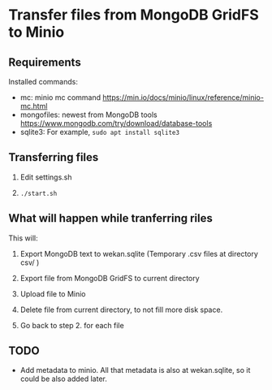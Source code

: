 # Transfer files from MongoDB GridFS to Minio

## Requirements

Installed commands:

- mc: minio mc command https://min.io/docs/minio/linux/reference/minio-mc.html
- mongofiles: newest from MongoDB tools https://www.mongodb.com/try/download/database-tools
- sqlite3: For example, `sudo apt install sqlite3`

## Transferring files

1. Edit settings.sh

2. `./start.sh`

## What will happen while tranferring riles

This will:

1. Export MongoDB text to wekan.sqlite (Temporary .csv files at directory csv/ )

2. Export file from MongoDB GridFS to current directory

3. Upload file to Minio

4. Delete file from current directory, to not fill more disk space.

5. Go back to step 2. for each file

## TODO

- Add metadata to minio. All that metadata is also at wekan.sqlite, so it could be also added later.
